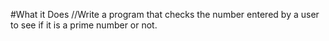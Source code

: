 #What it Does
//Write a program that checks the number entered by a user to see if it is a prime number or not.
